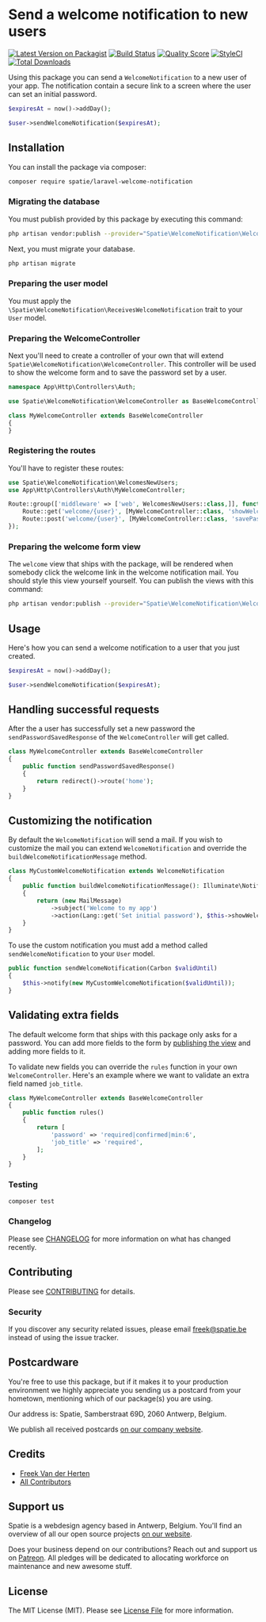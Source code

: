 # Send a welcome notification to new users

[![Latest Version on Packagist](https://img.shields.io/packagist/v/spatie/laravel-welcome-notification.svg?style=flat-square)](https://packagist.org/packages/spatie/laravel-welcome-notification)
[![Build Status](https://img.shields.io/travis/spatie/laravel-welcome-notification/master.svg?style=flat-square)](https://travis-ci.org/spatie/laravel-welcome-notification)
[![Quality Score](https://img.shields.io/scrutinizer/g/spatie/laravel-welcome-notification.svg?style=flat-square)](https://scrutinizer-ci.com/g/spatie/laravel-welcome-notification)
[![StyleCI](https://github.styleci.io/repos/221157282/shield?branch=master)](https://github.styleci.io/repos/221157282)
[![Total Downloads](https://img.shields.io/packagist/dt/spatie/laravel-welcome-notification.svg?style=flat-square)](https://packagist.org/packages/spatie/laravel-welcome-notification)

Using this package you can send a `WelcomeNotification` to a new user of your app. The notification contain a secure link to a screen where the user can set an initial password.

```php
$expiresAt = now()->addDay();

$user->sendWelcomeNotification($expiresAt);
```

## Installation

You can install the package via composer:

```bash
composer require spatie/laravel-welcome-notification
```

### Migrating the database

You must publish provided by this package by executing this command:

```bash
php artisan vendor:publish --provider="Spatie\WelcomeNotification\WelcomeNotificationServiceProvider" --tag="migrations"
```

Next, you must migrate your database.

```bash
php artisan migrate
```

### Preparing the user model

You must apply the `\Spatie\WelcomeNotification\ReceivesWelcomeNotification` trait to your `User` model.

### Preparing the WelcomeController

Next you'll need to create a controller of your own that will extend `Spatie\WelcomeNotification\WelcomeController`. This controller will be used to show the welcome form and to save the password set by a user.

```php
namespace App\Http\Controllers\Auth;

use Spatie\WelcomeNotification\WelcomeController as BaseWelcomeController;

class MyWelcomeController extends BaseWelcomeController
{
}
```

### Registering the routes

You'll have to register these routes:

```php
use Spatie\WelcomeNotification\WelcomesNewUsers;
use App\Http\Controllers\Auth\MyWelcomeController;

Route::group(['middleware' => ['web', WelcomesNewUsers::class,]], function () {
    Route::get('welcome/{user}', [MyWelcomeController::class, 'showWelcomeForm'])->name('welcome');
    Route::post('welcome/{user}', [MyWelcomeController::class, 'savePassword']);
});
```

### Preparing the welcome form view

The `welcome` view that ships with the package, will be rendered when somebody click the welcome link in the welcome notification mail. You should style this view yourself yourself. You can publish the views with this command:

```bash
php artisan vendor:publish --provider="Spatie\WelcomeNotification\WelcomeNotificationServiceProvider" --tag="views"
```

## Usage

Here's how you can send a welcome notification to a user that you just created.

```php
$expiresAt = now()->addDay();

$user->sendWelcomeNotification($expiresAt);
```

## Handling successful requests

After the a user has successfully set a new password the `sendPasswordSavedResponse` of the `WelcomeController` will get called.

```php
class MyWelcomeController extends BaseWelcomeController
{
    public function sendPasswordSavedResponse()
    {
        return redirect()->route('home');
    }
}
```

## Customizing the notification

By default the `WelcomeNotification` will send a mail. If you wish to customize the mail you can extend `WelcomeNotification` and override the `buildWelcomeNotificationMessage` method.

```php
class MyCustomWelcomeNotification extends WelcomeNotification
{
    public function buildWelcomeNotificationMessage(): Illuminate\Notifications\Messages\MailMessage
    {
        return (new MailMessage)
            ->subject('Welcome to my app')
            ->action(Lang::get('Set initial password'), $this->showWelcomeFormUrl)
    }
}
```

To use the custom notification you must add a method called `sendWelcomeNotification` to your `User` model.

```php
public function sendWelcomeNotification(Carbon $validUntil)
{
    $this->notify(new MyCustomWelcomeNotification($validUntil));
}
```

## Validating extra fields

The default welcome form that ships with this package only asks for a password. You can add more fields to the form by [publishing the view](https://github.com/spatie/laravel-welcome-notification#preparing-the-welcome-form-view) and adding more fields to it.

To validate new fields you can override the `rules` function in your own `WelcomeController`. Here's an example where we want to validate an extra field named `job_title`.

```php
class MyWelcomeController extends BaseWelcomeController
{
    public function rules()
    {
        return [
            'password' => 'required|confirmed|min:6',
            'job_title' => 'required',
        ];
    }
}
```

### Testing

```bash
composer test
```

### Changelog

Please see [CHANGELOG](CHANGELOG.md) for more information on what has changed recently.

## Contributing

Please see [CONTRIBUTING](CONTRIBUTING.md) for details.

### Security

If you discover any security related issues, please email freek@spatie.be instead of using the issue tracker.

## Postcardware

You're free to use this package, but if it makes it to your production environment we highly appreciate you sending us a postcard from your hometown, mentioning which of our package(s) you are using.

Our address is: Spatie, Samberstraat 69D, 2060 Antwerp, Belgium.

We publish all received postcards [on our company website](https://spatie.be/en/opensource/postcards).

## Credits

- [Freek Van der Herten](https://github.com/freekmurze)
- [All Contributors](../../contributors)

## Support us

Spatie is a webdesign agency based in Antwerp, Belgium. You'll find an overview of all our open source projects [on our website](https://spatie.be/opensource).

Does your business depend on our contributions? Reach out and support us on [Patreon](https://www.patreon.com/spatie). 
All pledges will be dedicated to allocating workforce on maintenance and new awesome stuff.

## License

The MIT License (MIT). Please see [License File](LICENSE.md) for more information.
